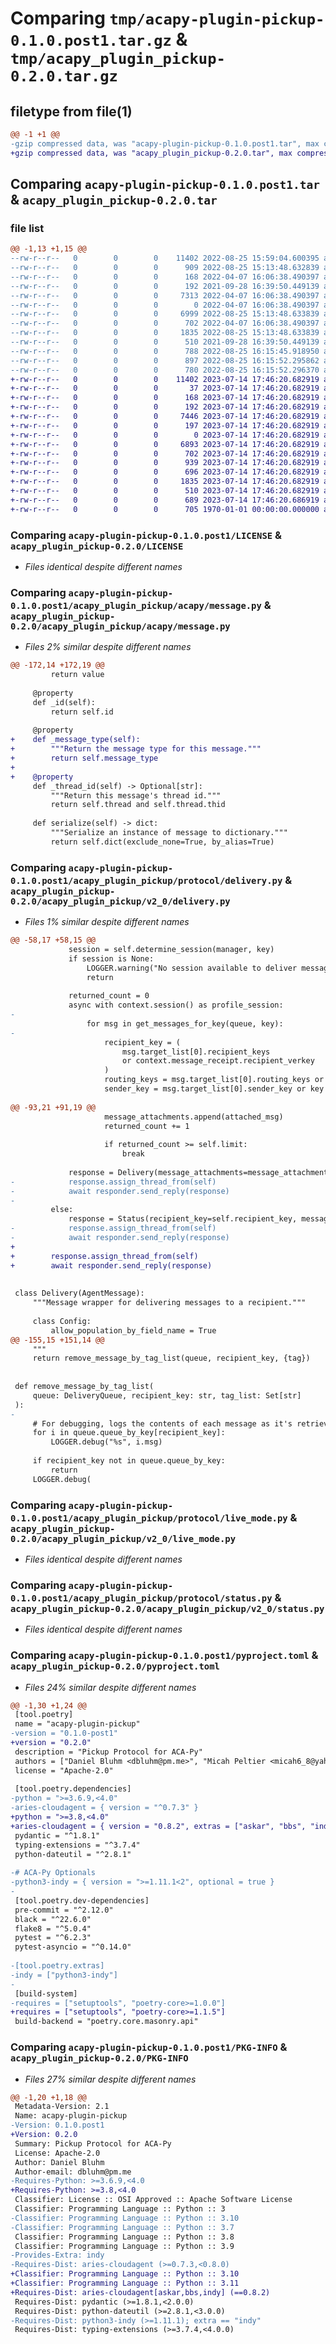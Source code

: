 # Comparing `tmp/acapy-plugin-pickup-0.1.0.post1.tar.gz` & `tmp/acapy_plugin_pickup-0.2.0.tar.gz`

## filetype from file(1)

```diff
@@ -1 +1 @@
-gzip compressed data, was "acapy-plugin-pickup-0.1.0.post1.tar", max compression
+gzip compressed data, was "acapy_plugin_pickup-0.2.0.tar", max compression
```

## Comparing `acapy-plugin-pickup-0.1.0.post1.tar` & `acapy_plugin_pickup-0.2.0.tar`

### file list

```diff
@@ -1,13 +1,15 @@
--rw-r--r--   0        0        0    11402 2022-08-25 15:59:04.600395 acapy-plugin-pickup-0.1.0.post1/LICENSE
--rw-r--r--   0        0        0      909 2022-08-25 15:13:48.632839 acapy-plugin-pickup-0.1.0.post1/acapy_plugin_pickup/__init__.py
--rw-r--r--   0        0        0      168 2022-04-07 16:06:38.490397 acapy-plugin-pickup-0.1.0.post1/acapy_plugin_pickup/acapy/__init__.py
--rw-r--r--   0        0        0      192 2021-09-28 16:39:50.449139 acapy-plugin-pickup-0.1.0.post1/acapy_plugin_pickup/acapy/error.py
--rw-r--r--   0        0        0     7313 2022-04-07 16:06:38.490397 acapy-plugin-pickup-0.1.0.post1/acapy_plugin_pickup/acapy/message.py
--rw-r--r--   0        0        0        0 2022-04-07 16:06:38.490397 acapy-plugin-pickup-0.1.0.post1/acapy_plugin_pickup/protocol/__init__.py
--rw-r--r--   0        0        0     6999 2022-08-25 15:13:48.633839 acapy-plugin-pickup-0.1.0.post1/acapy_plugin_pickup/protocol/delivery.py
--rw-r--r--   0        0        0      702 2022-04-07 16:06:38.490397 acapy-plugin-pickup-0.1.0.post1/acapy_plugin_pickup/protocol/live_mode.py
--rw-r--r--   0        0        0     1835 2022-08-25 15:13:48.633839 acapy-plugin-pickup-0.1.0.post1/acapy_plugin_pickup/protocol/status.py
--rw-r--r--   0        0        0      510 2021-09-28 16:39:50.449139 acapy-plugin-pickup-0.1.0.post1/acapy_plugin_pickup/valid.py
--rw-r--r--   0        0        0      788 2022-08-25 16:15:45.918950 acapy-plugin-pickup-0.1.0.post1/pyproject.toml
--rw-r--r--   0        0        0      897 2022-08-25 16:15:52.295862 acapy-plugin-pickup-0.1.0.post1/setup.py
--rw-r--r--   0        0        0      780 2022-08-25 16:15:52.296370 acapy-plugin-pickup-0.1.0.post1/PKG-INFO
+-rw-r--r--   0        0        0    11402 2023-07-14 17:46:20.682919 acapy_plugin_pickup-0.2.0/LICENSE
+-rw-r--r--   0        0        0       37 2023-07-14 17:46:20.682919 acapy_plugin_pickup-0.2.0/acapy_plugin_pickup/__init__.py
+-rw-r--r--   0        0        0      168 2023-07-14 17:46:20.682919 acapy_plugin_pickup-0.2.0/acapy_plugin_pickup/acapy/__init__.py
+-rw-r--r--   0        0        0      192 2023-07-14 17:46:20.682919 acapy_plugin_pickup-0.2.0/acapy_plugin_pickup/acapy/error.py
+-rw-r--r--   0        0        0     7446 2023-07-14 17:46:20.682919 acapy_plugin_pickup-0.2.0/acapy_plugin_pickup/acapy/message.py
+-rw-r--r--   0        0        0      197 2023-07-14 17:46:20.682919 acapy_plugin_pickup-0.2.0/acapy_plugin_pickup/definition.py
+-rw-r--r--   0        0        0        0 2023-07-14 17:46:20.682919 acapy_plugin_pickup-0.2.0/acapy_plugin_pickup/v2_0/__init__.py
+-rw-r--r--   0        0        0     6893 2023-07-14 17:46:20.682919 acapy_plugin_pickup-0.2.0/acapy_plugin_pickup/v2_0/delivery.py
+-rw-r--r--   0        0        0      702 2023-07-14 17:46:20.682919 acapy_plugin_pickup-0.2.0/acapy_plugin_pickup/v2_0/live_mode.py
+-rw-r--r--   0        0        0      939 2023-07-14 17:46:20.682919 acapy_plugin_pickup-0.2.0/acapy_plugin_pickup/v2_0/message_types.py
+-rw-r--r--   0        0        0      696 2023-07-14 17:46:20.682919 acapy_plugin_pickup-0.2.0/acapy_plugin_pickup/v2_0/routes.py
+-rw-r--r--   0        0        0     1835 2023-07-14 17:46:20.682919 acapy_plugin_pickup-0.2.0/acapy_plugin_pickup/v2_0/status.py
+-rw-r--r--   0        0        0      510 2023-07-14 17:46:20.682919 acapy_plugin_pickup-0.2.0/acapy_plugin_pickup/valid.py
+-rw-r--r--   0        0        0      689 2023-07-14 17:46:20.686919 acapy_plugin_pickup-0.2.0/pyproject.toml
+-rw-r--r--   0        0        0      705 1970-01-01 00:00:00.000000 acapy_plugin_pickup-0.2.0/PKG-INFO
```

### Comparing `acapy-plugin-pickup-0.1.0.post1/LICENSE` & `acapy_plugin_pickup-0.2.0/LICENSE`

 * *Files identical despite different names*

### Comparing `acapy-plugin-pickup-0.1.0.post1/acapy_plugin_pickup/acapy/message.py` & `acapy_plugin_pickup-0.2.0/acapy_plugin_pickup/acapy/message.py`

 * *Files 2% similar despite different names*

```diff
@@ -172,14 +172,19 @@
         return value
 
     @property
     def _id(self):
         return self.id
 
     @property
+    def _message_type(self):
+        """Return the message type for this message."""
+        return self.message_type
+
+    @property
     def _thread_id(self) -> Optional[str]:
         """Return this message's thread id."""
         return self.thread and self.thread.thid
 
     def serialize(self) -> dict:
         """Serialize an instance of message to dictionary."""
         return self.dict(exclude_none=True, by_alias=True)
```

### Comparing `acapy-plugin-pickup-0.1.0.post1/acapy_plugin_pickup/protocol/delivery.py` & `acapy_plugin_pickup-0.2.0/acapy_plugin_pickup/v2_0/delivery.py`

 * *Files 1% similar despite different names*

```diff
@@ -58,17 +58,15 @@
             session = self.determine_session(manager, key)
             if session is None:
                 LOGGER.warning("No session available to deliver messages as requested")
                 return
 
             returned_count = 0
             async with context.session() as profile_session:
-
                 for msg in get_messages_for_key(queue, key):
-
                     recipient_key = (
                         msg.target_list[0].recipient_keys
                         or context.message_receipt.recipient_verkey
                     )
                     routing_keys = msg.target_list[0].routing_keys or []
                     sender_key = msg.target_list[0].sender_key or key
 
@@ -93,21 +91,19 @@
                     message_attachments.append(attached_msg)
                     returned_count += 1
 
                     if returned_count >= self.limit:
                         break
 
             response = Delivery(message_attachments=message_attachments)
-            response.assign_thread_from(self)
-            await responder.send_reply(response)
-
         else:
             response = Status(recipient_key=self.recipient_key, message_count=0)
-            response.assign_thread_from(self)
-            await responder.send_reply(response)
+
+        response.assign_thread_from(self)
+        await responder.send_reply(response)
 
 
 class Delivery(AgentMessage):
     """Message wrapper for delivering messages to a recipient."""
 
     class Config:
         allow_population_by_field_name = True
@@ -155,15 +151,14 @@
     """
     return remove_message_by_tag_list(queue, recipient_key, {tag})
 
 
 def remove_message_by_tag_list(
     queue: DeliveryQueue, recipient_key: str, tag_list: Set[str]
 ):
-
     # For debugging, logs the contents of each message as it's retrieved from the queue
     for i in queue.queue_by_key[recipient_key]:
         LOGGER.debug("%s", i.msg)
 
     if recipient_key not in queue.queue_by_key:
         return
     LOGGER.debug(
```

### Comparing `acapy-plugin-pickup-0.1.0.post1/acapy_plugin_pickup/protocol/live_mode.py` & `acapy_plugin_pickup-0.2.0/acapy_plugin_pickup/v2_0/live_mode.py`

 * *Files identical despite different names*

### Comparing `acapy-plugin-pickup-0.1.0.post1/acapy_plugin_pickup/protocol/status.py` & `acapy_plugin_pickup-0.2.0/acapy_plugin_pickup/v2_0/status.py`

 * *Files identical despite different names*

### Comparing `acapy-plugin-pickup-0.1.0.post1/pyproject.toml` & `acapy_plugin_pickup-0.2.0/pyproject.toml`

 * *Files 24% similar despite different names*

```diff
@@ -1,30 +1,24 @@
 [tool.poetry]
 name = "acapy-plugin-pickup"
-version = "0.1.0-post1"
+version = "0.2.0"
 description = "Pickup Protocol for ACA-Py"
 authors = ["Daniel Bluhm <dbluhm@pm.me>", "Micah Peltier <micah6_8@yahoo.com>", "Peter Strobel <peter@indicio.tech>"]
 license = "Apache-2.0"
 
 [tool.poetry.dependencies]
-python = ">=3.6.9,<4.0"
-aries-cloudagent = { version = "^0.7.3" }
+python = ">=3.8,<4.0"
+aries-cloudagent = { version = "0.8.2", extras = ["askar", "bbs", "indy"] }
 pydantic = "^1.8.1"
 typing-extensions = "^3.7.4"
 python-dateutil = "^2.8.1"
 
-# ACA-Py Optionals
-python3-indy = { version = ">=1.11.1<2", optional = true }
-
 [tool.poetry.dev-dependencies]
 pre-commit = "^2.12.0"
 black = "^22.6.0"
 flake8 = "^5.0.4"
 pytest = "^6.2.3"
 pytest-asyncio = "^0.14.0"
 
-[tool.poetry.extras]
-indy = ["python3-indy"]
-
 [build-system]
-requires = ["setuptools", "poetry-core>=1.0.0"]
+requires = ["setuptools", "poetry-core>=1.1.5"]
 build-backend = "poetry.core.masonry.api"
```

### Comparing `acapy-plugin-pickup-0.1.0.post1/PKG-INFO` & `acapy_plugin_pickup-0.2.0/PKG-INFO`

 * *Files 27% similar despite different names*

```diff
@@ -1,20 +1,18 @@
 Metadata-Version: 2.1
 Name: acapy-plugin-pickup
-Version: 0.1.0.post1
+Version: 0.2.0
 Summary: Pickup Protocol for ACA-Py
 License: Apache-2.0
 Author: Daniel Bluhm
 Author-email: dbluhm@pm.me
-Requires-Python: >=3.6.9,<4.0
+Requires-Python: >=3.8,<4.0
 Classifier: License :: OSI Approved :: Apache Software License
 Classifier: Programming Language :: Python :: 3
-Classifier: Programming Language :: Python :: 3.10
-Classifier: Programming Language :: Python :: 3.7
 Classifier: Programming Language :: Python :: 3.8
 Classifier: Programming Language :: Python :: 3.9
-Provides-Extra: indy
-Requires-Dist: aries-cloudagent (>=0.7.3,<0.8.0)
+Classifier: Programming Language :: Python :: 3.10
+Classifier: Programming Language :: Python :: 3.11
+Requires-Dist: aries-cloudagent[askar,bbs,indy] (==0.8.2)
 Requires-Dist: pydantic (>=1.8.1,<2.0.0)
 Requires-Dist: python-dateutil (>=2.8.1,<3.0.0)
-Requires-Dist: python3-indy (>=1.11.1); extra == "indy"
 Requires-Dist: typing-extensions (>=3.7.4,<4.0.0)
```

